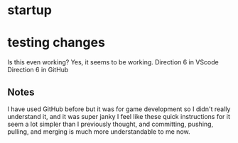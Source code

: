 # startup
# testing changes
Is this even working?
Yes, it seems to be working.
Direction 6 in VScode
Direction 6 in GitHub
## Notes
I have used GitHub before but it was for game development
so I didn't really understand it, and it was super janky
I feel like these quick instructions for it seem a lot
simpler than I previously thought, and committing,
pushing, pulling, and merging is much more understandable
to me now.
